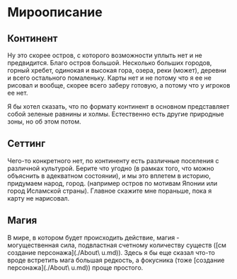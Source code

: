 # Мироописание

## Континент

Ну это скорее остров, с которого возможности уплыть нет и не предвидится. Благо остров большой. Несколько больших городов, горный хребет, одинокая и высокая гора, озера, реки (может), деревни и всего остального помаленьку. Карты нет и не потому что я ее не рисовал и вообще, скорее всего заберу готовую, а потому что у игроков ее нет. 

Я бы хотел сказать, что по формату континент в основном представляет собой зеленые равнины и холмы. Естественно есть другие природные зоны, но об этом потом. 

## Сеттинг

Чего-то конкретного нет, по континенту есть различные поселения с различной культурой. Берите что угодно (в рамках того, что можно объяснить в адекватном состоянии), и мы это вплетем в историю, придумаем народ, город. (например остров по мотивам Японии или город Исламской страны). Главное скажите мне пораньше, пока я карту не нарисовал.  

## Магия

В мире, в котором будет происходить действие, магия - могущественная сила, подвластная счетному количеству существ ([см создание персонажа](./About\ u.md)). Здесь я бы еще сказал что-то вроде встретить мага большая редкость, а фокусника (тоже [создание персонажа](./About\ u.md)) проще простого. 
